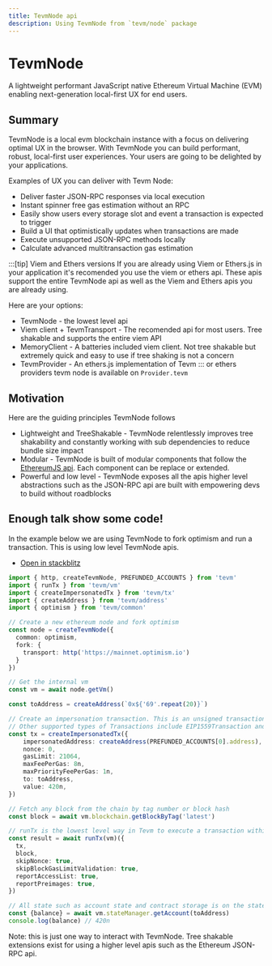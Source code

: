 ```yaml
---
title: TevmNode api
description: Using TevmNode from `tevm/node` package
---
```

# TevmNode

A lightweight performant JavaScript native Ethereum Virtual Machine (EVM) enabling next-generation local-first UX for end users.

## Summary

TevmNode is a local evm blockchain instance with a focus on delivering optimal UX in the browser. With TevmNode you can build performant, robust, local-first user experiences. Your users are going to be delighted by your applications.

Examples of UX you can deliver with Tevm Node:

- Deliver faster JSON-RPC responses via local execution
- Instant spinner free gas estimation without an RPC
- Easily show users every storage slot and event a transaction is expected to trigger
- Build a UI that optimistically updates when transactions are made
- Execute unsupported JSON-RPC methods locally
- Calculate advanced multitransaction gas estimation

:::[tip] Viem and Ethers versions
If you are already using Viem or Ethers.js in your application it's recomended you use the viem or ethers api. These apis support the entire TevmNode api as well as the Viem and Ethers apis you are already using.

Here are your options:

- TevmNode - the lowest level api
- Viem client + TevmTransport - The recomended api for most users. Tree shakable and supports the entire viem API
- MemoryClient - A batteries included viem client. Not tree shakable but extremely quick and easy to use if tree shaking is not a concern
- TevmProvider - An ethers.js implementation of Tevm
:::
or ethers providers tevm node is available on `Provider.tevm`

## Motivation

Here are the guiding principles TevmNode follows

- Lightweight and TreeShakable - TevmNode relentlessly improves tree shakability and constantly working with sub dependencies to reduce bundle size impact
- Modular - TevmNode is built of modular components that follow the [EthereumJS api](https://github.com/ethereumjs). Each component can be replace or extended.
- Powerful and low level - TevmNode exposes all the apis higher level abstractions such as the JSON-RPC api are built with empowering devs to build without roadblocks

## Enough talk show some code!

In the example below we are using TevmNode to fork optimism and run a transaction. This is using low level TevmNode apis.

- [Open in stackblitz](https://todo.todo.todo)

```typescript
import { http, createTevmNode, PREFUNDED_ACCOUNTS } from 'tevm'
import { runTx } from 'tevm/vm'
import { createImpersonatedTx } from 'tevm/tx'
import { createAddress } from 'tevm/address'
import { optimism } from 'tevm/common'

// Create a new ethereum node and fork optimism
const node = createTevmNode({
  common: optimism,
  fork: {
    transport: http('https://mainnet.optimism.io')
  }
})

// Get the internal vm
const vm = await node.getVm()

const toAddress = createAddress(`0x${'69'.repeat(20)}`)

// Create an impersonation transaction. This is an unsigned transaction that the node will treat as signed
// Other supported types of Transactions include EIP1559Transaction and EIP4844Transaction
const tx = createImpersonatedTx({
	impersonatedAddress: createAddress(PREFUNDED_ACCOUNTS[0].address),
	nonce: 0,
	gasLimit: 21064,
	maxFeePerGas: 8n,
	maxPriorityFeePerGas: 1n,
	to: toAddress,
	value: 420n,
})

// Fetch any block from the chain by tag number or block hash
const block = await vm.blockchain.getBlockByTag('latest')

// runTx is the lowest level way in Tevm to execute a transaction within the VM
const result = await runTx(vm)({
  tx,
  block,
  skipNonce: true,
  skipBlockGasLimitValidation: true,
  reportAccessList: true,
  reportPreimages: true,
})

// All state such as account state and contract storage is on the stateManager
const {balance} = await vm.stateManager.getAccount(toAddress)
console.log(balance) // 420n
```

Note: this is just one way to interact with TevmNode. Tree shakable extensions exist for using a higher level apis such as the Ethereum JSON-RPC api.

